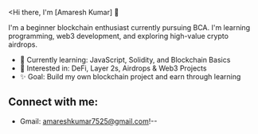 <Hi there, I'm [Amaresh Kumar] 👋

I'm a beginner blockchain enthusiast currently pursuing BCA. I'm learning programming, web3 development, and exploring high-value crypto airdrops.

- 🌱 Currently learning: JavaScript, Solidity, and Blockchain Basics
- 🧠 Interested in: DeFi, Layer 2s, Airdrops & Web3 Projects
- ✨ Goal: Build my own blockchain project and earn through learning

## Connect with me:
- Gmail: amareshkumar7525@gmail.com!--
